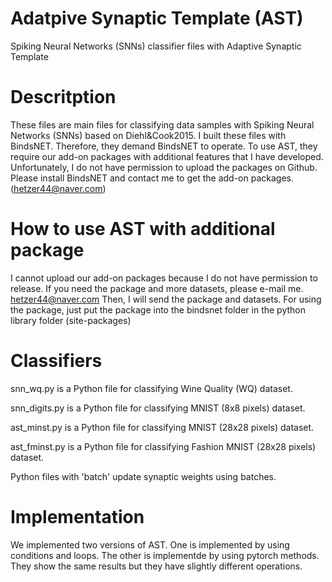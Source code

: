 # Adatpive Synaptic Template (AST)
Spiking Neural Networks (SNNs) classifier files with Adaptive Synaptic Template

# Descritption
These files are main files for classifying data samples with Spiking Neural Networks (SNNs) based on Diehl&Cook2015.
I built these files with BindsNET. 
Therefore, they demand BindsNET to operate.
To use AST, they require our add-on packages with additional features that I have developed.
Unfortunately, I do not have permission to upload the packages on Github.
Please install BindsNET and contact me to get the add-on packages. (hetzer44@naver.com)

# How to use AST with additional package
I cannot upload our add-on packages because I do not have permission to release.
If you need the package and more datasets, please e-mail me.
hetzer44@naver.com
Then, I will send the package and datasets.
For using the package, just put the package into the bindsnet folder in the python library folder (site-packages)

# Classifiers
snn_wq.py is a Python file for classifying Wine Quality (WQ) dataset.

snn_digits.py is a Python file for classifying MNIST (8x8 pixels) dataset.

ast_minst.py is a Python file for classifying MNIST (28x28 pixels) dataset.

ast_fminst.py is a Python file for classifying Fashion MNIST (28x28 pixels) dataset.

Python files with 'batch' update synaptic weights using batches.

# Implementation
We implemented two versions of AST. 
One is implemented by using conditions and loops. 
The other is implementde by using pytorch methods.
They show the same results but they have slightly different operations.
